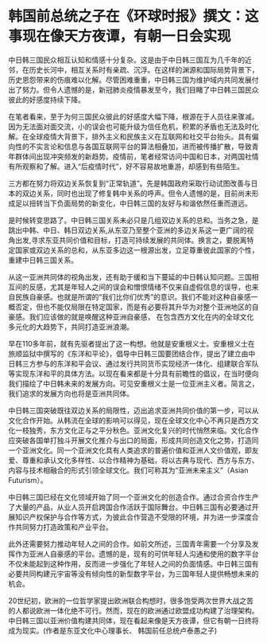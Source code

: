 

# 韩国前总统之子在《环球时报》撰文：这事现在像天方夜谭，有朝一日会实现

中日韩三国民众相互认知和情感十分复杂。这是由于中日韩三国互为几千年的近邻，在历史长河中，相互关系时有亲疏、沉浮。在这样的渊源和国际局势背景下，历史恩怨带来的伤痕难以化解。尽管困难重重，中日韩三国为维护域内共同发展付出了努力。但令人遗憾的是，新冠肺炎疫情暴发至今，我们目睹了中日韩三国民众彼此的好感度持续下降。

在笔者看来，至于为何三国民众彼此的好感度大幅下降，根源在于人员往来骤减。因为无法面对面交流，小的误会也可能升级为信任危机，积累的矛盾也无法及时化解。在全球疫情大背景下，排外主义和民族主义在互联网和社交平台抬头。具有偏向性的不实言论和信息与各国互联网平台的算法相叠加，进而被传播扩散，导致青年群体间出现冲突频发的新趋势。疫情前，笔者经常访问中国和日本，对两国社情有所观察和了解。进入“后疫情时代”，好不容易故地重游，却感到有些陌生。

三方都在努力将双边关系恢复到“正常轨道”。先是韩国政府采取行动试图改善与日本的双边关系，同时也出现了修复韩中关系的呼声。但令人遗憾的是，目前尚未形成足以扭转当下负面局势的新变化，中日韩三国的友好与和谐依然任重而道远。

是时候转变思路了。中日韩三国关系未必只是几组双边关系的总和。当务之急，是跳出中韩、中日、韩日双边关系,从东亚乃至整个亚洲的多边关系这一更广阔的视角出发,寻求东亚共同价值和目标，打造可持续发展的共同体。换言之，要脱离特定国家或双边关系的总和，从东亚多边这一根源出发，立足尊重彼此国家的个性，重建中日韩三国关系。

从这一亚洲共同体的视角出发，还有助于缓和当下蔓延的中日韩认知问题。三国相互间的反感，尤其是年轻人之间的误会和憎恨情绪不仅来自虚假信息的误导，也来自民族自豪感。也就是所谓的“我们比你们优秀”的意识。我们不能对这种自豪感一概否定，但也不能仅局限在特定国家，而是有必要将其升华为对整个亚洲地区的自豪感。我们应该做的就是唤醒这种亚洲自豪感，
在包含西方文化在内的全球文化多元化的大趋势下，共同打造亚洲浪潮。

早在110多年前，就有先驱者提出了这一构想。他就是安重根义士。安重根义士在旅顺监狱中撰写的《东洋和平论》，倡导中日韩三国要团结合作，提出了建立由中日韩三方参与的东洋和平会议、通过发行共同货币实现经济一体化、组建联合军队等实现东洋和平的具体方法。以现在看来都是十分具有前瞻性的倡议，在当时便向我们描绘了中日韩未来的发展方向。可见安重根义士是一位亚洲主义者。简言之，我们追求的发展方向也将是亚洲共同体。

中日韩三国突破既往双边关系的局限性，迈出追求亚洲共同价值的第一步，可以从文化合作开始。从韩流在全球的影响可以得见，现在全球文化中心不再只是西方文化一枝独秀，东方文化正与之平分秋色。亚洲文化复兴的时代悄然来临。文化合作应突破各国单打独斗开展文化推介与出口的局面，形成共同创造文化之势，打造同一个亚洲文化。同一个亚洲文化具有人类追求的普遍价值和亚洲人文价值观，即友爱、尊重和承认文化多样性、以合作精神为基础，将以古典与现代、西方与东方、内容与技术相融合的形式引领全球文化。我们可称其为“亚洲未来主义”（Asian
Futurism）。

中日韩三国已经在文化领域开始了同一个亚洲文化的创造合作。通过合资合作生产了大量的产品，从业人员开启跨国合作活跃于国际舞台。中日韩三国有必要通过开展知识产权保护与合作等方式，为彼此合作营造不受限的环境，并为进一步深度合作共同努力打造政策和产业平台。

此外还需要努力推动年轻人之间的合作。如前文所述，三国青年需要一个分享及发挥作为亚洲人自豪感的平台。遗憾的是，现有的可供年轻人沟通和使用的数字平台不仅未能起到这种作用，反而进一步强化了年轻人之间的负面情感。中日韩三国有必要共同构建元宇宙等没有倾向性的新型数字平台，为三国年轻人提供畅想未来的机会。

20世纪初，欧洲的一位哲学家提出欧洲联合构想时，很多饱受两次世界大战之苦的人都说欧洲一体化绝不可行。然而，现在的欧洲通过欧盟成功构建了治理架构。中日韩三国以亚洲价值构建共同体，现在看起来像是天方夜谭，但它有朝一日终将成为现实。(作者是东亚文化中心理事长、
韩国前任总统卢泰愚之子)

